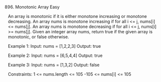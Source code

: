 896. Monotonic Array
Easy

An array is monotonic if it is either monotone increasing or monotone decreasing.
An array nums is monotone increasing if for all i <= j, nums[i] <= nums[j]. An array nums is monotone decreasing if for all i <= j, nums[i] >= nums[j].
Given an integer array nums, return true if the given array is monotonic, or false otherwise.

Example 1:
Input: nums = [1,2,2,3]
Output: true

Example 2:
Input: nums = [6,5,4,4]
Output: true

Example 3:
Input: nums = [1,3,2]
Output: false
 
Constraints:
1 <= nums.length <= 105
-105 <= nums[i] <= 105
